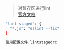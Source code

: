 > 对暂存区进行lint  
> [官方文档](https://github.com/okonet/lint-staged)
```bash
"lint-staged": {
  "*.js": "eslint --fix"
}

使用配置文件.lintstagedrc
```